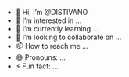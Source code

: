 - 👋 Hi, I’m @DISTIVANO
- 👀 I’m interested in ...
- 🌱 I’m currently learning ...
- 💞️ I’m looking to collaborate on ...
- 📫 How to reach me ...
- 😄 Pronouns: ...
- ⚡ Fun fact: ...

<!---
DISTIVANO/DISTIVANO is a ✨ special ✨ repository because its `README.md` (this file) appears on your GitHub profile.
You can click the Preview link to take a look at your changes.
--->
